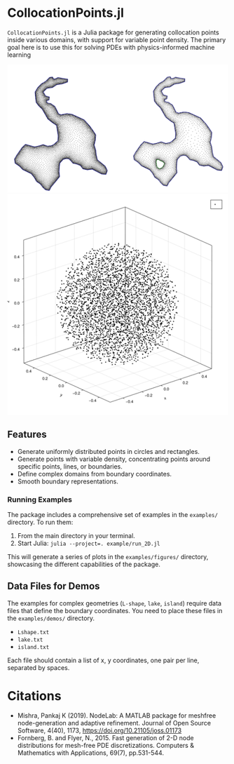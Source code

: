 # CollocationPoints.jl

`CollocationPoints.jl` is a Julia package for generating collocation points inside various domains, with support for variable point density. The primary goal here is to use this for solving PDEs with physics-informed machine learning


![Alternative text](fig2D.png) 
![Alternative text](fig3D.png)
## Features

- Generate uniformly distributed points in circles and rectangles.
- Generate points with variable density, concentrating points around specific points, lines, or boundaries.
- Define complex domains from boundary coordinates.
- Smooth boundary representations.








### Running Examples

The package includes a comprehensive set of examples in the `examples/` directory. To run them:

1.  From the main directory in your terminal.
2.  Start Julia: `julia --project=. example/run_2D.jl`

This will generate a series of plots in the `examples/figures/` directory, showcasing the different capabilities of the package.

## Data Files for Demos

The examples for complex geometries (`L-shape`, `lake`, `island`) require data files that define the boundary coordinates. You need to place these files in the `examples/demos/` directory.

- `Lshape.txt`
- `lake.txt`
- `island.txt`

Each file should contain a list of x, y coordinates, one pair per line, separated by spaces.


# Citations

- Mishra, Pankaj K (2019). NodeLab: A MATLAB package for meshfree node-generation and adaptive refinement. Journal of Open Source Software, 4(40), 1173, https://doi.org/10.21105/joss.01173
- Fornberg, B. and Flyer, N., 2015. Fast generation of 2-D node distributions for mesh-free PDE discretizations. Computers & Mathematics with Applications, 69(7), pp.531-544. 
